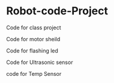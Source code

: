 # Robot-code-Project
Code for class project


Code for motor sheild

Code for flashing led

Code for Ultrasonic sensor

code for Temp Sensor
